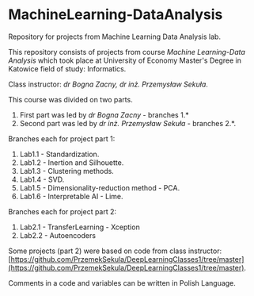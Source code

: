 # MachineLearning-DataAnalysis
Repository for projects from Machine Learning Data Analysis lab.

This repository consists of projects from course <i> Machine Learning-Data Analysis </i> which took place at University of Economy Master's Degree in Katowice field of study: Informatics.

Class instructor: <i> dr Bogna Zacny, dr inż. Przemysław Sekuła</i>.

This course was divided on two parts. 
  1. First part was led by <i> dr Bogna Zacny </i> - branches 1.*
  2. Second part was led by <i> dr inż. Przemysław Sekuła </i> - branches 2.*.

Branches each for project part 1: 
  1. Lab1.1 - Standardization.
  2. Lab1.2 - Inertion and Silhouette.
  3. Lab1.3 - Clustering methods.
  4. Lab1.4 - SVD.
  5. Lab1.5 - Dimensionality-reduction method - PCA.
  6. Lab1.6 - Interpretable AI - Lime.
  
Branches each for project part 2:
 1. Lab2.1 - TransferLearning - Xception
 2. Lab2.2 - Autoencoders
  
 Some projects (part 2) were based on code from class instructor: [https://github.com/PrzemekSekula/DeepLearningClasses1/tree/master](https://github.com/PrzemekSekula/DeepLearningClasses1/tree/master).
     
Comments in a code and variables can be written in Polish Language.
